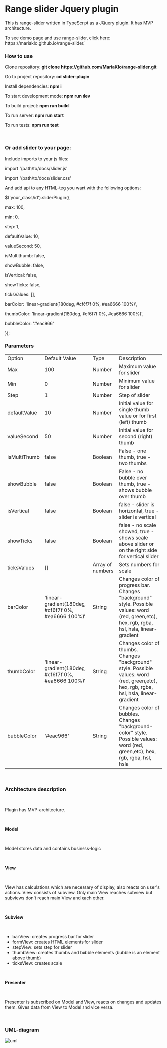 <h1>Range slider Jquery plugin</h1>
<p>This is range-slider written in TypeScript as a JQuery plugin. It has MVP architecture.</p>
<p>To see demo page and use range-slider, click here: https://mariaklo.github.io/range-slider/</p>
<h3>How to use</h3>
<p>Clone repository:<b> git clone https://github.com/MariaKlo/range-slider.git</b></p>
<p>Go to project repository:<b> cd slider-plugin</b></p>
<p>Install dependencies:<b> npm i</b></p>
<p>To start development mode:<b> npm run dev</b></p>
<p>To build project:<b> npm run build</b></p>
<p>To run server:<b> npm run start</b></p>
<p>To run tests:<b> npm run test</b></p>
<br>
<h3>Or add slider to your page:</h3>
<p>Include imports to your js files:</p>
<p>import '/path/to/docs/slider.js'</p>
<p>import '/path/to/docs/slider.css'</p>
<p>And add api to any HTML-teg you want with the following options:</p>
<p>$('your_class/id').sliderPlugin({</p>
<p>max: 100,</p>
<p>min: 0,</p>
<p>step: 1,</p>
<p>defaultValue: 10,</p>
<p>valueSecond: 50,</p>
<p>isMultithumb: false,</p>
<p>showBubble: false,</p>
<p>isVertical: false,</p>
<p>showTicks: false,</p>
<p>ticksValues: [],</p>
<p>barColor: 'linear-gradient(180deg, #cf6f7f 0%, #ea6666 100%)',</p>
<p>thumbColor: 'linear-gradient(180deg, #cf6f7f 0%, #ea6666 100%)',</p>
<p>bubbleColor: '#eac966'</p>
<p>});</p>
<h3>Parameters</h3>
<table>
	<tbody>
		<tr>
			<td>Option</td>
			<td>Default Value</td>
			<td>Type</td>
			<td>Description</td>
		</tr>
		<tr>
			<td>Max</td>
			<td>100</td>
			<td>Number</td>
			<td>Maximum value for slider</td>
		</tr>
		<tr>
			<td>Min</td>
			<td>0</td>
			<td>Number</td>
			<td>Minimum value for slider</td>
		</tr>
		<tr>
			<td>Step</td>
			<td>1</td>
			<td>Number</td>
			<td>Step of slider</td>
		</tr>
		<tr>
			<td>defaultValue</td>
			<td>10</td>
			<td>Number</td>
			<td>Initial value for single thumb value or for first (left) thumb</td>
		</tr>
		<tr>
			<td>valueSecond</td>
			<td>50</td>
			<td>Number</td>
			<td>Initial value for second (right) thumb</td>
		</tr>
		<tr>
			<td>isMultiThumb</td>
			<td>false</td>
			<td>Boolean</td>
			<td>False - one thumb, true - two thumbs</td>
		</tr>
		<tr>
			<td>showBubble</td>
			<td>false</td>
			<td>Boolean</td>
			<td>False - no bubble over thumb, true - shows bubble over thumb</td>
		</tr>
		<tr>
			<td>isVertical</td>
			<td>false</td>
			<td>Boolean</td>
			<td>false - slider is horizontal, true - slider is vertical</td>
		</tr>
		<tr>
			<td>showTicks</td>
			<td>false</td>
			<td>Boolean</td>
			<td>false - no scale showed, true - shows scale above slider or on the right side for vertical slider</td>
		</tr>
		<tr>
			<td>ticksValues</td>
			<td>[]</td>
			<td>Array of numbers</td>
			<td>Sets numbers for scale</td>
		</tr>
		<tr>
			<td>barColor</td>
			<td>'linear-gradient(180deg, #cf6f7f 0%, #ea6666 100%)'</td>
			<td>String</td>
			<td>Changes color of progress bar. Changes "background" style. Possible values: word (red, green,etc), hex, rgb, rgba, hsl, hsla, linear-gradient</td>
		</tr>
		<tr>
			<td>thumbColor</td>
			<td>'linear-gradient(180deg, #cf6f7f 0%, #ea6666 100%)'</td>
			<td>String</td>
			<td>Changes color of thumbs. Changes "background" style. Possible values: word (red, green,etc), hex, rgb, rgba, hsl, hsla, linear-gradient</td>
		</tr>
		<tr>
			<td>bubbleColor</td>
			<td>'#eac966'</td>
			<td>String</td>
			<td>Changes color of bubbles. Changes "background-color" style. Possible values: word (red, green,etc), hex, rgb, rgba, hsl, hsla</td>
		</tr>
	</tbody>
</table>
<br>
<h3>Architecture description</h3>
<br>
<p>Plugin has MVP-architecture.</p>
<br>
<p><b>Model</b></p>
<br>
<p>Model stores data and contains business-logic</p>
<br>
<p><b>View</b></p>
<br>
<p>View has calculations which are necessary of display, also reacts on user's actions. View consists of subview. Only main View reaches subview but subviews don't reach main View and each other.</p>
<br>
<p><b>Subview</b></p>
<br>
<ul>
  <li>barView: creates progress bar for slider</li>
  <li>formView: creates HTML elements for slider</li>
  <li>stepView: sets step for slider</li>
  <li>thumbView: creates thumbs and bubble elements (bubble is an element above thumb)</li>
  <li>ticksView: creates scale</li>
</ul>
<br>
<p><b>Presenter</b></p>
<br>
<p>Presenter is subscribed on Model and View, reacts on changes and updates them. Gives data from View to Model and vice versa.</p>
<br>
<h3>UML-diagram</h3>
<img src="https://user-images.githubusercontent.com/56316185/175525912-004fb53f-78b8-4783-b29a-ee5dcd7e7a16.png" alt="uml">
